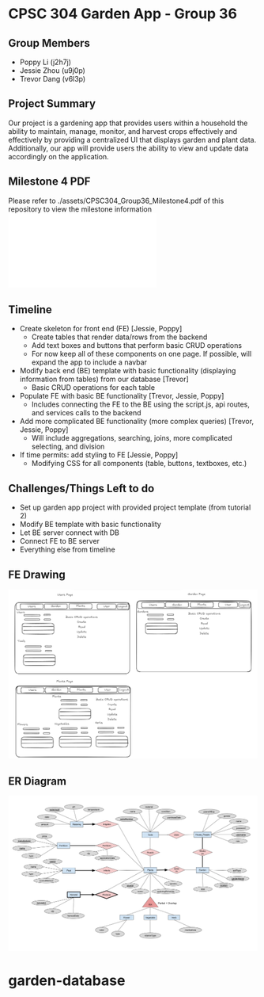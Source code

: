 # CPSC 304 Garden App - Group 36

## Group Members
- Poppy Li (j2h7j)
- Jessie Zhou (u9j0p)
- Trevor Dang (v6l3p)

## Project Summary
Our project is a gardening app that provides users within a household the ability to maintain, manage, monitor, and harvest 
crops effectively and effectively by providing a centralized UI that displays garden and plant data. Additionally, our app
will provide users the ability to view and update data accordingly on the application.

## Milestone 4 PDF
Please refer to ./assets/CPSC304_Group36_Milestone4.pdf of this repository to view the milestone information
![](./assets/CPSC304_Group36_Milestone4.pdf)

## Timeline
- Create skeleton for front end (FE) [Jessie, Poppy]
   - Create tables that render data/rows from the backend
   - Add text boxes and buttons that perform basic CRUD operations
   - For now keep all of these components on one page. If possible, will expand the app to include a navbar
- Modify back end (BE) template with basic functionality (displaying information from tables) from our database [Trevor]
   - Basic CRUD operations for each table
- Populate FE with basic BE functionality [Trevor, Jessie, Poppy]
   - Includes connecting the FE to the BE using the script.js, api routes, and services calls to the backend
- Add more complicated BE functionality (more complex queries) [Trevor, Jessie, Poppy]
   - Will include aggregations, searching, joins, more complicated selecting, and division
- If time permits: add styling to FE [Jessie, Poppy]
   - Modifying CSS for all components (table, buttons, textboxes, etc.)

## Challenges/Things Left to do
- Set up garden app project with provided project template (from tutorial 2)
- Modify BE template with basic functionality
- Let BE server connect with DB
- Connect FE to BE server
- Everything else from timeline

## FE Drawing
![](./assets/garden_app_fe_diagram.png)

## ER Diagram
![](./assets/CPSC_304_Milstone_1_ERD.png)
# garden-database
